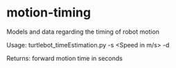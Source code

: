 # motion-timing
Models and data regarding the timing of robot motion

Usage: turtlebot_timeEstimation.py -s <Speed in  m/s> -d <Distance in m>

Returns: forward motion time in seconds